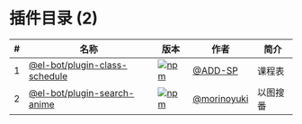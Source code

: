 # 插件目录 (2)

|#|名称|版本|作者|简介|
|-|---|---|----|---|
|1|[@el-bot/plugin-class-schedule](./packages/class-schedule)|[![npm](https://img.shields.io/npm/v/@el-bot/plugin-class-schedule)](https://www.npmjs.com/package/@el-bot/plugin-class-schedule)|[@ADD-SP](https://github.com/ADD-SP)|课程表|
|2|[@el-bot/plugin-search-anime](./packages/search-anime)|[![npm](https://img.shields.io/npm/v/@el-bot/plugin-search-anime)](https://www.npmjs.com/package/@el-bot/plugin-search-anime)|[@morinoyuki](https://github.com/morinoyuki)|以图搜番|
